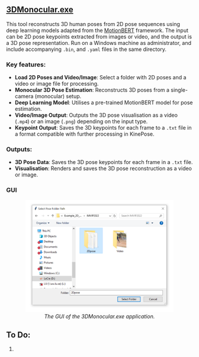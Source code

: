## [3DMonocular.exe](Dist/3DMonocular.exe)

This tool reconstructs 3D human poses from 2D pose sequences using deep learning models adapted from the [MotionBERT](https://github.com/Walter0807/MotionBERT) framework. The input can be 2D pose keypoints extracted from images or video, and the output is a 3D pose representation. Run on a Windows machine as administrator, and include accompanying `.bin`, and `.yaml` files in the same directory.

### Key features:

- **Load 2D Poses and Video/Image**: Select a folder with 2D poses and a video or image file for processing.
- **Monocular 3D Pose Estimation**: Reconstructs 3D poses from a single-camera (monocular) setup.
- **Deep Learning Model**: Utilises a pre-trained MotionBERT model for pose estimation.
- **Video/Image Output**: Outputs the 3D pose visualisation as a video (`.mp4`) or an image (`.png`) depending on the input type.
- **Keypoint Output**: Saves the 3D keypoints for each frame to a `.txt` file in a format compatible with further processing in KinePose.

### Outputs:
- **3D Pose Data**: Saves the 3D pose keypoints for each frame in a `.txt` file.
- **Visualisation**: Renders and saves the 3D pose reconstruction as a video or image.


### GUI
<p align="center">
  <img src="https://github.com/KevGildea/KinePose/blob/main/images/3DMonocular.PNG" alt="3DMonocular.exe" width="400">
  <br>
  <i>The GUI of the 3DMonocular.exe application.</i>
</p>


## To Do:
1. 
